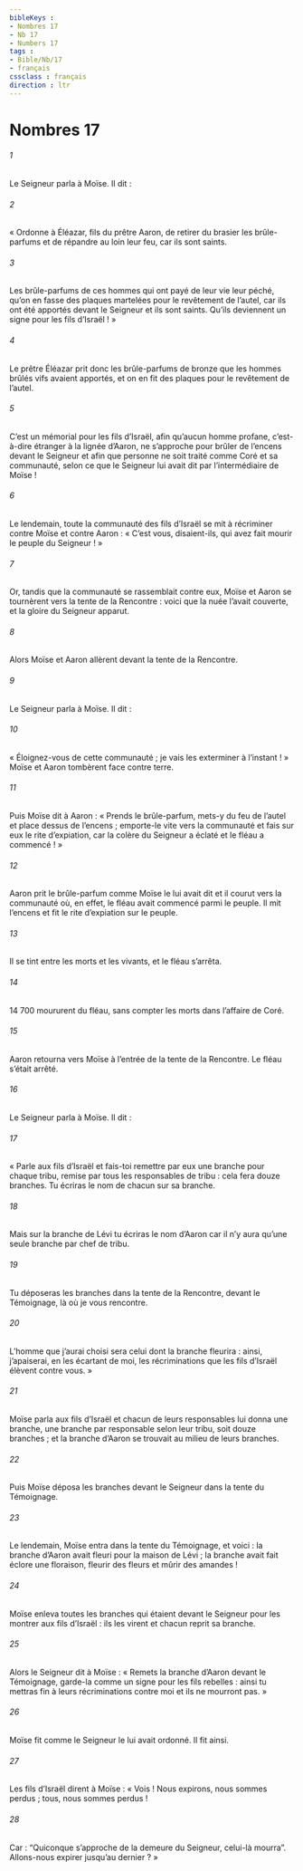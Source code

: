 ```yaml
---
bibleKeys : 
- Nombres 17
- Nb 17
- Numbers 17
tags : 
- Bible/Nb/17
- français
cssclass : français
direction : ltr
---
```


# Nombres 17

###### 1
Le Seigneur parla à Moïse. Il dit :
###### 2
« Ordonne à Éléazar, fils du prêtre Aaron, de retirer du brasier les brûle-parfums et de répandre au loin leur feu, car ils sont saints.
###### 3
Les brûle-parfums de ces hommes qui ont payé de leur vie leur péché, qu’on en fasse des plaques martelées pour le revêtement de l’autel, car ils ont été apportés devant le Seigneur et ils sont saints. Qu’ils deviennent un signe pour les fils d’Israël ! »
###### 4
Le prêtre Éléazar prit donc les brûle-parfums de bronze que les hommes brûlés vifs avaient apportés, et on en fit des plaques pour le revêtement de l’autel.
###### 5
C’est un mémorial pour les fils d’Israël, afin qu’aucun homme profane, c’est-à-dire étranger à la lignée d’Aaron, ne s’approche pour brûler de l’encens devant le Seigneur et afin que personne ne soit traité comme Coré et sa communauté, selon ce que le Seigneur lui avait dit par l’intermédiaire de Moïse !
###### 6
Le lendemain, toute la communauté des fils d’Israël se mit à récriminer contre Moïse et contre Aaron : « C’est vous, disaient-ils, qui avez fait mourir le peuple du Seigneur ! »
###### 7
Or, tandis que la communauté se rassemblait contre eux, Moïse et Aaron se tournèrent vers la tente de la Rencontre : voici que la nuée l’avait couverte, et la gloire du Seigneur apparut.
###### 8
Alors Moïse et Aaron allèrent devant la tente de la Rencontre.
###### 9
Le Seigneur parla à Moïse. Il dit :
###### 10
« Éloignez-vous de cette communauté ; je vais les exterminer à l’instant ! » Moïse et Aaron tombèrent face contre terre.
###### 11
Puis Moïse dit à Aaron : « Prends le brûle-parfum, mets-y du feu de l’autel et place dessus de l’encens ; emporte-le vite vers la communauté et fais sur eux le rite d’expiation, car la colère du Seigneur a éclaté et le fléau a commencé ! »
###### 12
Aaron prit le brûle-parfum comme Moïse le lui avait dit et il courut vers la communauté où, en effet, le fléau avait commencé parmi le peuple. Il mit l’encens et fit le rite d’expiation sur le peuple.
###### 13
Il se tint entre les morts et les vivants, et le fléau s’arrêta.
###### 14
14 700 moururent du fléau, sans compter les morts dans l’affaire de Coré.
###### 15
Aaron retourna vers Moïse à l’entrée de la tente de la Rencontre. Le fléau s’était arrêté.
###### 16
Le Seigneur parla à Moïse. Il dit :
###### 17
« Parle aux fils d’Israël et fais-toi remettre par eux une branche pour chaque tribu, remise par tous les responsables de tribu : cela fera douze branches. Tu écriras le nom de chacun sur sa branche.
###### 18
Mais sur la branche de Lévi tu écriras le nom d’Aaron car il n’y aura qu’une seule branche par chef de tribu.
###### 19
Tu déposeras les branches dans la tente de la Rencontre, devant le Témoignage, là où je vous rencontre.
###### 20
L’homme que j’aurai choisi sera celui dont la branche fleurira : ainsi, j’apaiserai, en les écartant de moi, les récriminations que les fils d’Israël élèvent contre vous. »
###### 21
Moïse parla aux fils d’Israël et chacun de leurs responsables lui donna une branche, une branche par responsable selon leur tribu, soit douze branches ; et la branche d’Aaron se trouvait au milieu de leurs branches.
###### 22
Puis Moïse déposa les branches devant le Seigneur dans la tente du Témoignage.
###### 23
Le lendemain, Moïse entra dans la tente du Témoignage, et voici : la branche d’Aaron avait fleuri pour la maison de Lévi ; la branche avait fait éclore une floraison, fleurir des fleurs et mûrir des amandes !
###### 24
Moïse enleva toutes les branches qui étaient devant le Seigneur pour les montrer aux fils d’Israël : ils les virent et chacun reprit sa branche.
###### 25
Alors le Seigneur dit à Moïse : « Remets la branche d’Aaron devant le Témoignage, garde-la comme un signe pour les fils rebelles : ainsi tu mettras fin à leurs récriminations contre moi et ils ne mourront pas. »
###### 26
Moïse fit comme le Seigneur le lui avait ordonné. Il fit ainsi.
###### 27
Les fils d’Israël dirent à Moïse : « Vois ! Nous expirons, nous sommes perdus ; tous, nous sommes perdus !
###### 28
Car : “Quiconque s’approche de la demeure du Seigneur, celui-là mourra”. Allons-nous expirer jusqu’au dernier ? »
